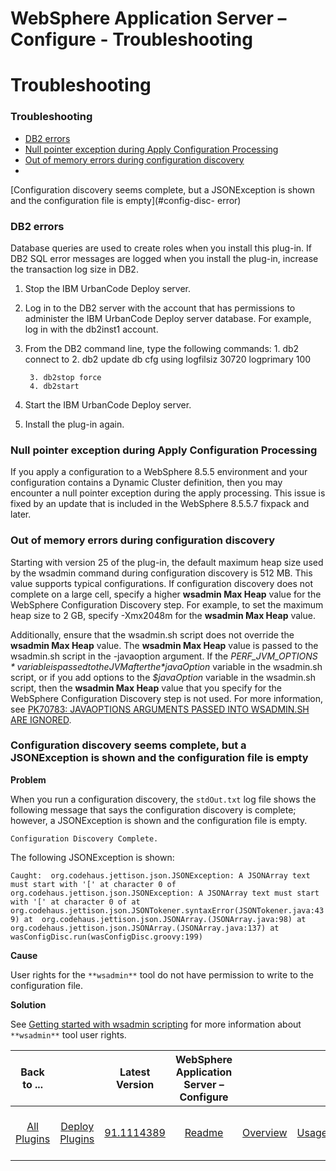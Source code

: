 
WebSphere Application Server – Configure - Troubleshooting
==========================================================

# Troubleshooting



### Troubleshooting





* [DB2 errors](#db2_errors)
* [Null pointer exception during Apply Configuration 
Processing](#apply_configuration_npe)
* [Out of memory errors during configuration discovery](#out_of_memory_errors)
* 
[Configuration discovery seems complete, but a JSONException is shown and the configuration file is empty](#config-disc-
error)


### DB2 errors


Database queries are used to create roles when you install this plug-in. If DB2 SQL error 
messages are logged when you install the plug-in, increase the transaction log size in DB2.


1. Stop the IBM UrbanCode 
Deploy server.
2. Log in to the DB2 server with the account that has permissions to administer the IBM UrbanCode Deploy 
server database. For example, log in with the db2inst1 account.
3. From the DB2 command line, type the following 
commands:
        1. db2 connect to <database>
        2. db2 update db cfg using logfilsiz 30720 logprimary 100

        3. db2stop force
        4. db2start
4. Start the IBM UrbanCode Deploy server.
5. Install the plug-in again.



### Null pointer exception during Apply Configuration Processing


If you apply a configuration to a WebSphere 8.5.5 
environment and your configuration contains a Dynamic Cluster definition, then you may encounter a null pointer 
exception during the apply processing. This issue is fixed by an update that is included in the WebSphere 8.5.5.7 
fixpack and later.


### Out of memory errors during configuration discovery


Starting with version 25 of the plug-in, 
the default maximum heap size used by the wsadmin command during configuration discovery is 512 MB. This value supports 
typical configurations. If configuration discovery does not complete on a large cell, specify a higher **wsadmin Max 
Heap** value for the WebSphere Configuration Discovery step. For example, to set the maximum heap size to 2 GB, specify 
-Xmx2048m for the **wsadmin Max Heap** value.


Additionally, ensure that the wsadmin.sh script does not override the 
**wsadmin Max Heap** value. The **wsadmin Max Heap** value is passed to the wsadmin.sh script in the -javaoption 
argument. If the *$PERF\_JVM\_OPTIONS* variable is passed to the JVM after the *$javaOption* variable in the wsadmin.sh 
script, or if you add options to the *$javaOption* variable in the wsadmin.sh script, then the **wsadmin Max Heap** 
value that you specify for the WebSphere Configuration Discovery step is not used. For more information, see [PK70783: 
JAVAOPTIONS ARGUMENTS PASSED INTO WSADMIN.SH ARE IGNORED](https://www.ibm.com/support/docview.wss?uid=swg1PK70783).



### Configuration discovery seems complete, but a JSONException is shown and the configuration file is empty



**Problem**


When you run a configuration discovery, the `stdOut.txt` log file shows the following message that says 
the configuration discovery is complete; however, a JSONException is shown and the configuration file is empty.



`Configuration Discovery Complete.`


The following JSONException is shown:


`Caught: 
org.codehaus.jettison.json.JSONException: A JSONArray text must start with '[' at character 0 of 
org.codehaus.jettison.json.JSONException: A JSONArray text must start with '[' at character 0 of at 
org.codehaus.jettison.json.JSONTokener.syntaxError(JSONTokener.java:439) at 
org.codehaus.jettison.json.JSONArray.(JSONArray.java:98) at org.codehaus.jettison.json.JSONArray.(JSONArray.java:137) at
 wasConfigDisc.run(wasConfigDisc.groovy:199)`


**Cause**


User rights for the `**wsadmin**` tool do not have 
permission to write to the configuration file.


**Solution**


See [Getting started with wsadmin 
scripting](https://www.ibm.com/support/knowledgecenter/SSAW57_8.5.5/com.ibm.websphere.nd.doc/ae/txml_script.html) for 
more information about `**wsadmin**` tool user rights.




|Back to ...||Latest Version|WebSphere Application Server – Configure ||||||||
| :---: | :---: | :---: | :---: | :---: | :---: | :---: | :---: | :---: | :---: | :---: |
|[All Plugins](../../index.md)|[Deploy Plugins](../README.md)|[91.1114389](https://raw.githubusercontent.com/UrbanCode/IBM-UCD-PLUGINS/main/files/WebSphereConfiguration/WebSphereConfiguration-91.1114389.zip)|[Readme](README.md)|[Overview](overview.md)|[Usage](usage.md)|[Example Applications](example applications.md)|[Example Processes](example processes.md)|[Steps](steps.md)|[Roles](roles.md)|[Downloads](downloads.md)|
